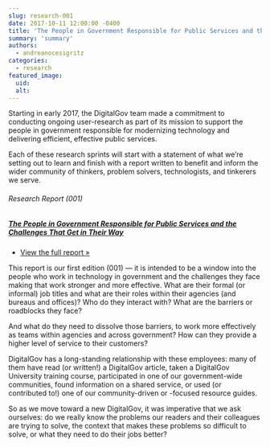 ```yaml
---
slug: research-001
date: 2017-10-11 12:00:00 -0400
title: 'The People in Government Responsible for Public Services and the Challenges That Get in Their Way'
summary: 'summary'
authors:
  - andreanocesigritz
categories:
  - research
featured_image:
  uid:
  alt:
---
```


Starting in early 2017, the DigitalGov team made a commitment to conducting ongoing user-research as part of its mission to support the people in government responsible for modernizing technology and delivering efficient, effective public services.

Each of these research sprints will start with a statement of what we’re setting out to learn and finish with a report written to benefit and inform the wider community of thinkers, problem solvers, technologists, and tinkerers we serve.

<div class="inlinepromo">
<h6>Research Report (001)</h6>
<h5><a href="#" title="">The People in Government Responsible for Public Services and the Challenges That Get in Their Way</a></h5>
<ul class="refer">
  <li><a href="#" title="">View the full report »</a></li>
</ul>

</div>

This report is our first edition (001) — it is intended to be a window into the people who work in technology in government and the challenges they face making that work stronger and more effective. What are their formal (or informal) job titles and what are their roles within their agencies (and bureaus and offices)? Who do they interact with? What are the barriers or roadblocks they face?

And what do they need to dissolve those barriers, to work more effectively as teams within agencies and across government? How can they provide a higher level of service to their customers?

DigitalGov has a long-standing relationship with these employees: many of them have read (or written!) a DigitalGov article, taken a DigitalGov University training course, participated in one of our government-wide communities, found information on a shared service, or used (or contributed to!) one of our community-driven or -focused resource guides.

So as we move toward a new DigitalGov, it was imperative that we ask ourselves:  do we really know the problems our readers and their colleagues are trying to solve, the context that makes these problems so difficult to solve, or what they need to do their jobs better?
